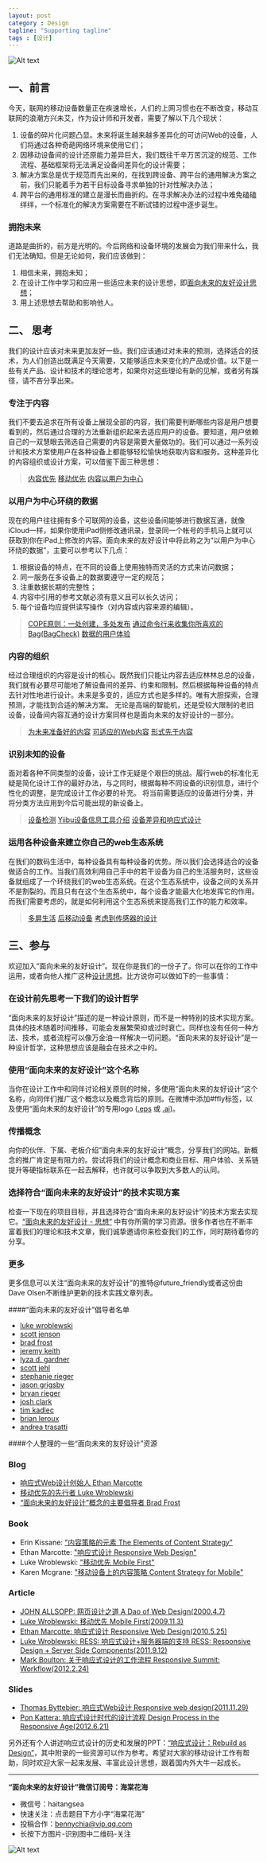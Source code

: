 ```yaml
---
layout: post
category : Design
tagline: "Supporting tagline"
tags : [设计]
---
```






![Alt text](/images/150414/logo.png)

## 一、前言

今天，联网的移动设备数量正在疾速增长，人们的上网习惯也在不断改变，移动互联网的浪潮方兴未艾，作为设计师和开发者，需要了解以下几个现状：

1. 设备的碎片化问题凸显。未来将诞生越来越多差异化的可访问Web的设备，人们将通过各种奇葩网络环境来使用它们；
2. 因移动设备间的设计还原能力差异巨大，我们既往千辛万苦沉淀的规范、工作流程、基础框架将无法满足设备间差异化的设计需要；
3. 解决方案总是优于规范而先出来的，在找到跨设备、跨平台的通用解决方案之前，我们只能着手为若干目标设备寻求单独的针对性解决办法；
4. 跨平台的通用标准的建立是漫长而曲折的。在寻求解决办法的过程中难免磕磕绊绊，一个标准化的解决方案需要在不断试错的过程中逐步诞生。

### 拥抱未来

道路是曲折的，前方是光明的。今后网络和设备环境的发展会为我们带来什么，我们无法确知。但是无论如何，我们应该做到：

1. 相信未来，拥抱未知；
2. 在设计工作中学习和应用一些适应未来的设计思想，即[面向未来的友好设计思想](http://futurefriendly.cn/thinking.html)；
3. 用上述思想去帮助和影响他人。

## 二、 思考

我们的设计应该对未来更加友好一些。我们应该通过对未来的预测，选择适合的技术，为人们创造出既满足今天需要，又能够适应未来变化的产品或价值。以下是一些有关产品、设计和技术的理论思考，如果你对这些理论有新的见解，或者另有蹊径，请不吝分享出来。

### 专注于内容

我们不要去追求在所有设备上展现全部的内容，我们需要判断哪些内容是用户想要看到的，然后通过合理的方法重新组织起来去适应用户的设备。要知道，用户依赖自己的一双慧眼去筛选自己需要的内容是需要大量做功的。我们可以通过一系列设计和技术方案使用户在各种设备上都能够轻松愉快地获取内容和服务。这种差异化的内容组织或设计方案，可以借鉴下面三种思想：

>[内容优先](http://adactio.com/journal/4523/)
>[移动优先](http://www.lukew.com/ff/entry.asp?933)
>[内容以用户为中心](http://www.alistapart.com/articles/orbital-content/)

### 以用户为中心环绕的数据

现在的用户往往拥有多个可联网的设备，这些设备间能够进行数据互通，就像iCloud一样，如果你使用iPad侧修改通讯录，登录同一个帐号的手机马上就可以获取到你在iPad上修改的内容。面向未来的友好设计中将此称之为“以用户为中心环绕的数据”，主要可以参考以下几点：

1. 根据设备的特点，在不同的设备上使用独特而灵活的方式来访问数据；
2. 同一服务在多设备上的数据要遵守一定的规范；
3. 注重数据长期的完整性；
4. 内容中引用的参考文献必须有意义且可以长久访问；
5. 每个设备均应提供读写操作（对内容或内容来源的编辑）。

>[COPE原则：一处创建，多处发布](http://blog.programmableweb.com/2009/10/13/cope-create-once-publish-everywhere/)
>[通过命令行来收集你所喜欢的Bag(BagCheck)](https://bagcheck.com/blog/8-bagchecking-in-the-command-line)
>[数据的用户体验](http://designmind.frogdesign.com/blog/the-ux-of-data.html)

### 内容的组织

经过合理组织的内容是设计的核心。既然我们只能让内容去适应林林总总的设备，我们就有必要尽可能地了解设备间的差异、约束和限制。然后根据每种设备的特点去针对性地进行设计。未来是多变的，适应方式也是多样的。唯有大胆探索，合理预测，才能找到合适的解决方案。
无论是高端的智能机，还是受较大限制的老旧设备，设备间内容互通的设计方案同样也是面向未来的友好设计的一部分。

>[为未来准备好的内容](http://www.alistapart.com/articles/future-ready-content/)
>[可适应的Web内容](http://www.lukew.com/ff/entry.asp?1529)
>[形式先于内容](http://www.markboulton.co.uk/journal/comments/structure-first-content-always)

### 识别未知的设备

面对着各种不同类型的设备，设计工作无疑是个艰巨的挑战。履行web的标准化无疑是简化设计工作的最好办法，与之同时，根据每种不同设备的识别信息，进行个性化的调整，是完成设计工作必要的补充。
将当前需要适应的设备进行分类，并将分类方法应用到今后可能出现的新设备上。

>[设备检测](http://detector.dmolsen.com/)
>[Yiibu设备信息工具介绍](http://stephanierieger.com/an-introduction-to-the-yiibu-profile-tool/)
>[设备差异和响应式设计](https://developers.facebook.com/blog/post/2012/01/24/device-experiences---responsive-design/)

### 运用各种设备来建立你自己的web生态系统

在我们的数码生活中，每种设备具有每种设备的优势。所以我们会选择适合的设备做适合的工作。当我们高效利用自己手中的若干设备为自己的生活服务时，这些设备就组成了一个环绕我们的web生态系统。在这个生态系统中，设备之间的关系并不是割裂的。而且只有在这个生态系统中，每个设备才能最大化地发挥它的作用。而我们需要考虑的，就是如何利用这个生态系统来提高我们工作的能力和效率。

>[多屏生活](http://precious-forever.com/2011/05/26/patterns-for-multiscreen-strategies/)
>[后移动设备](http://www.lukew.com/ff/entry.asp?1523)
>[考虑到传感器的设计](http://www.lukew.com/ff/entry.asp?828)

## 三、参与

欢迎加入“面向未来的友好设计”。现在你是我们的一份子了。你可以在你的工作中运用，或者向他人推广这种[设计思想](http://futurefriendly.cn/thinking.html)。比方说你可以做如下的一些事情：

### 在设计前先思考一下我们的设计哲学

“面向未来的友好设计”描述的是一种设计原则，而不是一种特别的技术实现方案。具体的技术随着时间推移，可能会发展繁荣抑或过时衰亡。同样也没有任何一种方法、技术，或者流程可以像万金油一样解决一切问题。“面向未来的友好设计”是一种设计哲学，这种思想应该是融会在技术之中的。

### 使用“面向未来的友好设计”这个名称

当你在设计工作中和同伴讨论相关原则的时候，多使用“面向未来的友好设计”这个名称，向同伴们推广这个概念以及概念背后的原则。在微博中添加#ffly标签，以及使用“面向未来的友好设计”的专用logo ([.eps](http://futurefriendly.cn/assets/ffly.eps) 或 [.ai](http://futurefriendly.cn/assets/futurefriendly.ai))。

### 传播概念

向你的伙伴、下属、老板介绍“面向未来的友好设计”概念，分享我们的网站。新概念的推广肯定是有阻力的。尝试将我们的设计概念和商业目标、用户体验、关系链提升等硬指标联系在一起去解释，也许就可以争取到大多数人的认同。

### 选择符合“面向未来的友好设计”的技术实现方案

检查一下现在的项目目标，并且选择符合“面向未来的友好设计”的技术方案去实现它。[“面向未来的友好设计 - 思想”](http://futurefriendly.cn/thinking.html) 中有你所需的学习资源。很多作者也在不断丰富着我们的理论和技术文章，我们诚挚邀请你来检查我们的工作，同时期待着你的分享。

### 更多

更多信息可以关注“面向未来的友好设计”的推特@future_friendly或者这份由Dave Olsen不断维护更新的技术实践文章列表。

####“面向未来的友好设计”倡导者名单

* [luke wroblewski](http://www.lukew.com/)
* [scott jenson](http://designmind.frogdesign.com/blog/author/beyond-mobile/)
* [brad frost](http://www.bradfrost.com/)
* [jeremy keith](http://adactio.com/)
* [lyza d. gardner](http://lyza.com/)
* [scott jehl](http://scottjehl.com/)
* [stephanie rieger](http://yiibu.com/)
* [jason grigsby](http://userfirstweb.com/)
* [bryan rieger](http://yiibu.com/)
* [josh clark](http://globalmoxie.com/)
* [tim kadlec](http://timkadlec.com/)
* [brian leroux](http://brian.io/)
* [andrea trasatti](http://http//blog.trasatti.it/)

####个人整理的一些“面向未来的友好设计”资源

### Blog

* [响应式Web设计创始人 Ethan Marcotte](http://ethanmarcotte.com/)
* [移动优先的先行者 Luke Wroblewski](http://www.lukew.com/)
* [“面向未来的友好设计”概念的主要倡导者 Brad Frost](http://bradfrostweb.com/)

### Book

* Erin Kissane: ["内容策略的元素 The Elements of Content Strategy"](http://www.abookapart.com/products/the-elements-of-content-strategy)
* Ethan Marcotte: ["响应式设计 Responsive Web Design"](http://www.abookapart.com/products/responsive-web-design)
* Luke Wroblewski: ["移动优先 Mobile First"](http://www.abookapart.com/products/mobile-first)
* Karen Mcgrane: ["移动设备上的内容策略 Content Strategy for Mobile"](http://www.abookapart.com/products/content-strategy-for-mobile)

### Article

* [JOHN ALLSOPP: 网页设计之道 A Dao of Web Design(2000.4.7)](http://alistapart.com/article/dao)
* [Luke Wroblewski: 移动优先 Mobile First(2009.11.3)](http://www.lukew.com/ff/entry.asp?933)
* [Ethan Marcotte: 响应式设计 Responsive Web Design(2010.5.25)](http://alistapart.com/article/responsive-web-design)
* [Luke Wroblewski: RESS: 响应式设计+服务器端的支持 RESS: Responsive Design + Server Side Components(2011.9.12)](http://www.lukew.com/ff/entry.asp?1392)
* [Mark Boulton: 关于响应式设计的工作流程 Responsive Summit: Workflow(2012.2.24)](http://www.markboulton.co.uk/journal/responsive-summit-workflow)

### Slides

* [Thomas Byttebier: 响应式Web设计 Responsive web design(2011.11.29)](http://www.slideshare.net/bytte/responsive-web-design-10389263?from_search=3)
* [Pon Kattera: 响应式设计时代的设计流程 Design Process in the Responsive Age(2012.6.21)](http://www.slideshare.net/pkattera/design-process-for-responsive-web-design)

另外还有个人讲述响应式设计的历史和发展的PPT：[“响应式设计：Rebuild as Design”](http://www.slideshare.net/bienfantaisie/webrebuild-as-design)，其中附录的一些资源可以作为参考。希望对大家的移动设计工作有帮助，同时欢迎大家一起来发展、丰富此设计思想，跟着国内外大牛一起成长。

----------

**“面向未来的友好设计”微信订阅号：海棠花海**

- 微信号：haitangsea  
- 快速关注：点击题目下方小字“海棠花海”  
- 投稿合作：bennychia@vip.qq.com  
- 长按下方图片-识别图中二维码-关注

![Alt text](/images/wechat.jpg)